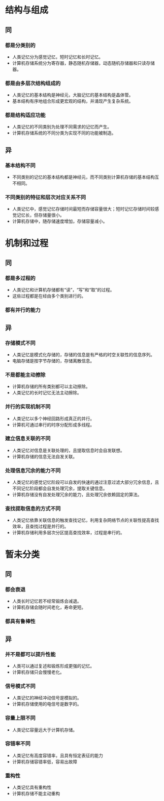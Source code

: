 # 结构与组成

## 同

### 都是分类别的

- 人类记忆分为感觉记忆，短时记忆和长时记忆。
- 计算机存储系统分为寄存器，静态随机存储器，动态随机存储器和只读存储器。

### 都是由多层次结构组成的

- 人类记忆的基本结构是神经元，大脑记忆的基本结构是晶体管。
- 基本结构有序地组合形成更宏观的结构，并涌现产生复杂系统。

### 都是结构适应功能

- 人类记忆的不同类别为处理不同需求的记忆而产生。
- 计算机存储系统的不同分类为实现不同的功能被制造。

## 异

### 基本结构不同

- 不同类别的记忆的基本结构都是神经元，而不同类别计算机存储的基本结构互不相同。

### 不同类别的特征和层次对应关系不同

- 人类记忆中，感觉记忆存储时间最短而存储容量很大；短时记忆存储时间较感觉记忆长，但存储量很小。
- 计算机存储中，随存储速度增加，存储容量减小。

# 机制和过程

## 同

### 都是多过程的

- 人类记忆和计算机存储都有“读”，“写”和“取”的过程。
- 这些过程都是在经由多个类别进行的。

### 都有并行的能力

## 异

### 存储模式不同

- 人类记忆是模式化存储的，存储的信息是有严格的时空关联性的信息序列。
- 电脑存储是按字节存储的，存储离散信息。

### 不是都能主动擦除

- 计算机存储的所有类别都可以主动擦除。
- 人类记忆的长时记忆无法主动擦除。

### 并行的实现机制不同

- 人类记忆以多个神经回路形成真正的并行。
- 计算机可通过串行的时序分配形成多线程。

### 建立信息关联的不同

- 人类记忆对信息是关联处理的，且提取信息时会自发联想。
- 计算机存储的信息无法自发关联。

### 处理信息冗余的能力不同

- 人类记忆的感觉记忆阶段可以自发的快速的通过注意过滤大部分冗余信息，且不同记忆阶段都会自发处理冗余，提取关键信息。
- 计算机存储没有自发处理冗余的能力，且处理冗余依赖固定的算法。

### 查找提取信息的方式不同

- 人类记忆依靠关联信息的触发查找记忆，利用复杂网络节点的关联性提高查找效率，且查找过程是并行的。
- 计算机存储利用多层次分区提高查找效率，过程是串行的。

# 暂未分类

## 同

### 都会衰退

- 人类长时记忆若不经常锻炼会减退。
- 计算机存储会随时间老化，寿命更短。

### 都具有鲁棒性

## 异

### 并不是都可以提升性能

- 人类可以通过复述和锻炼形成更强的记忆。
- 计算机存储只会慢慢老化。

### 信号模式不同

- 人类记忆的神经冲动信号是模拟的。
- 计算机存储使用的电信号是数字的。

### 容量上限不同

- 人类记忆容量远大于计算机存储。

### 容错率不同

- 人类记忆有高度容错率，且具有恒定表征的能力
- 计算机存储容错率低，容易出故障

### 重构性

- 人类记忆具有重构性
- 计算机存储不能主动重构